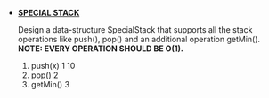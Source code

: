 * __[SPECIAL STACK](https://github.com/ashish25-bit/data-structure-algorithms/blob/master/Stack/Special-Stack.cpp)__

    Design a data-structure SpecialStack that supports all the stack operations like push(), pop() and an additional operation getMin().
    __NOTE: EVERY OPERATION SHOULD BE O(1).__
    1. push(x) 
       1 10
    2. pop()
       2
    3. getMin()
       3
    
    
    ```CPP
    ```
<BR/>